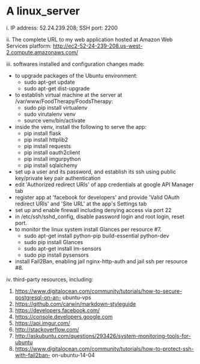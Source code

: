 # A linux_server
i. IP address: 52.24.239.208; SSH port: 2200

ii. The complete URL to my web application hosted at Amazon Web Services platform:
http://ec2-52-24-239-208.us-west-2.compute.amazonaws.com/

iii. softwares installed and configuration changes made:
  - to upgrade packages of the Ubuntu environment:
    - sudo apt-get update
    - sudo apt-get dist-upgrade
  - to establish virtual machine at the server at /var/www/FoodTherapy/FoodsTherapy:
    - sudo pip install virtualenv
    - sudo virutalenv venv
    - source venv/bin/activate
  - inside the venv, install the following to serve the app:
    - pip install flask
    - pip install httplib2
    - pip install requests
    - pip install oauth2client
    - pip install imgurpython
    - pip install sqlalchemy
  - set up a user and its password, and establish its ssh using public key/private key
    pair authentication
  - edit 'Authorized redirect URIs' of app credentials at google API Manager tab
  - register app at 'facebook for developers' and provide 'Valid OAuth redirect
    URIs' and 'Site URL' at the app's Settings tab
  - set up and enable firewall including denying access via port 22
  - in /etc/ssh/sshd_config, disable password login and root login, reset port.
  - to monitor the linux system install Glances per resource #7.
    - sudo apt-get install python-pip build-essential python-dev
    - sudo pip install Glances
    - sudo apt-get install lm-sensors
    - sudo pip install pysensors
  - install Fail2Ban, enabling jail nginx-http-auth and jail ssh per resource #8.

iv. third-party resources, including:
  1. https://www.digitalocean.com/community/tutorials/how-to-secure-postgresql-on-an-
     ubuntu-vps
  2. https://github.com/carwin/markdown-styleguide
  3. https://developers.facebook.com/
  4. https://console.developers.google.com
  5. https://api.imgur.com/
  6. http://stackoverflow.com/
  7. http://askubuntu.com/questions/293426/system-monitoring-tools-for-ubuntu
  8. https://www.digitalocean.com/community/tutorials/how-to-protect-ssh-with-fail2ban-
     on-ubuntu-14-04
